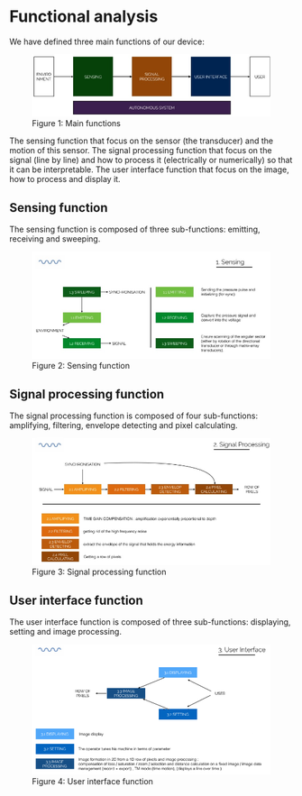 # Functional analysis

We have defined three main functions of our device:

<figure>
  <img src="./functional_analysis/functional_analysis.jpg" alt="" />
  <figcaption> Figure 1: Main functions </figcaption>
</figure>

The sensing function that focus on the sensor (the transducer) and the motion of this sensor. The signal processing function that focus on the signal (line by line) and how to process it (electrically or numerically) so that it can be interpretable. The user interface function that focus on the image, how to process and display it.

## Sensing function

The sensing function is composed of three sub-functions: emitting, receiving and sweeping.

<figure>
  <img src="./functional_analysis/sensing.png" alt="" />
  <figcaption> Figure 2: Sensing function </figcaption>
</figure>

## Signal processing function

The signal processing function is composed of four sub-functions: amplifying, filtering, envelope detecting and pixel calculating.

<figure>
  <img src="./functional_analysis/signal_analysis.png" alt="" />
  <figcaption> Figure 3: Signal processing function </figcaption>
</figure>

## User interface function

The user interface function is composed of three sub-functions: displaying, setting and image processing.

<figure>
  <img src="./functional_analysis/user_interface.png" alt="" />
  <figcaption> Figure 4: User interface function </figcaption>
</figure> 
